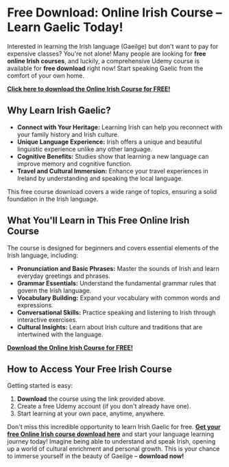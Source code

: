 # Free Download: Online Irish Course – Learn Gaelic Today!

Interested in learning the Irish language (Gaeilge) but don't want to pay for expensive classes? You're not alone! Many people are looking for **free online Irish courses**, and luckily, a comprehensive Udemy course is available for **free download** right now! Start speaking Gaelic from the comfort of your own home.

[**Click here to download the Online Irish Course for FREE!**](https://udemywork.com/online-irish-course)

## Why Learn Irish Gaelic?

*   **Connect with Your Heritage:** Learning Irish can help you reconnect with your family history and Irish culture.
*   **Unique Language Experience:** Irish offers a unique and beautiful linguistic experience unlike any other language.
*   **Cognitive Benefits:** Studies show that learning a new language can improve memory and cognitive function.
*   **Travel and Cultural Immersion:** Enhance your travel experiences in Ireland by understanding and speaking the local language.

This free course download covers a wide range of topics, ensuring a solid foundation in the Irish language.

## What You'll Learn in This Free Online Irish Course

The course is designed for beginners and covers essential elements of the Irish language, including:

*   **Pronunciation and Basic Phrases:** Master the sounds of Irish and learn everyday greetings and phrases.
*   **Grammar Essentials:** Understand the fundamental grammar rules that govern the Irish language.
*   **Vocabulary Building:** Expand your vocabulary with common words and expressions.
*   **Conversational Skills:** Practice speaking and listening to Irish through interactive exercises.
*   **Cultural Insights:** Learn about Irish culture and traditions that are intertwined with the language.

[**Download the Online Irish Course for FREE!**](https://udemywork.com/online-irish-course)

## How to Access Your Free Irish Course

Getting started is easy:

1.  **Download** the course using the link provided above.
2.  Create a free Udemy account (if you don't already have one).
3.  Start learning at your own pace, anytime, anywhere.

Don't miss this incredible opportunity to learn Irish Gaelic for free. **[Get your free Online Irish course download here](https://udemywork.com/online-irish-course)** and start your language learning journey today! Imagine being able to understand and speak Irish, opening up a world of cultural enrichment and personal growth. This is your chance to immerse yourself in the beauty of Gaeilge – **download now!**
